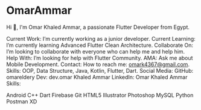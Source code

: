 # OmarAmmar
Hi 👋, I'm Omar Khaled Ammar, a passionate Flutter Developer from Egypt.

Current Work: I’m currently working as a junior developer.
Current Learning: I’m currently learning Advanced Flutter Clean Architecture.
Collaborate On: I’m looking to collaborate with everyone who can help me and help him.
Help With: I’m looking for help with Flutter Community.
AMA: Ask me about Mobile Development.
Contact: How to reach me: omark4367@gmail.com.
Skills: OOP, Data Structure, Java, Kotlin, Flutter, Dart.
Social Media:
GitHub: omareldery
Dev: dev.omar Khaled Ammar
LinkedIn: Omar Khaled Ammar
Skills:

Android
C++
Dart
Firebase
Git
HTML5
Illustrator
Photoshop
MySQL
Python
Postman
XD


